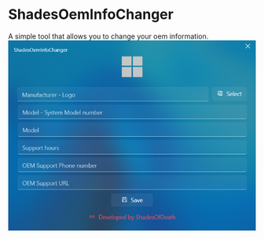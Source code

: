 # ShadesOemInfoChanger
A simple tool that allows you to change your oem information.
![](https://raw.githubusercontent.com/shadesofdeath/ShadesOemInfoChanger/main/ss.png)
